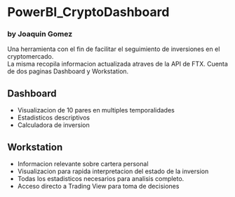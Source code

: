 # PowerBI_CryptoDashboard  
### by Joaquin Gomez

Una herramienta con el fin de facilitar el seguimiento de inversiones en el cryptomercado.  
La misma recopila informacion actualizada atraves de la API de FTX.
Cuenta de dos paginas Dashboard y Workstation.  
## Dashboard  
- Visualizacion de 10 pares en multiples temporalidades
- Estadisticos descriptivos
- Calculadora de inversion

## Workstation  
- Informacion relevante sobre cartera personal
- Visualizacion para rapida interpretacion del estado de la inversion
- Todas los estadisticos necesarios para analisis completo.
- Acceso directo a Trading View para toma de decisiones
